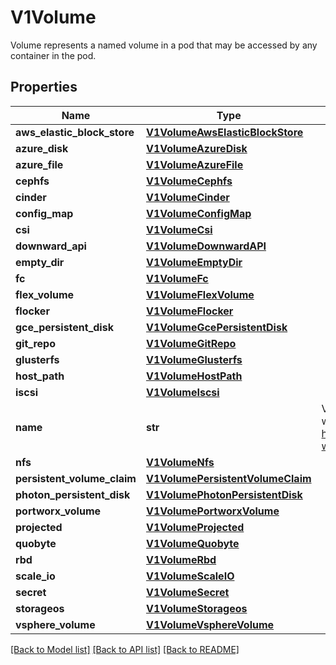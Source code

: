 # V1Volume

Volume represents a named volume in a pod that may be accessed by any container in the pod.
## Properties
Name | Type | Description | Notes
------------ | ------------- | ------------- | -------------
**aws_elastic_block_store** | [**V1VolumeAwsElasticBlockStore**](V1VolumeAwsElasticBlockStore.md) |  | [optional] 
**azure_disk** | [**V1VolumeAzureDisk**](V1VolumeAzureDisk.md) |  | [optional] 
**azure_file** | [**V1VolumeAzureFile**](V1VolumeAzureFile.md) |  | [optional] 
**cephfs** | [**V1VolumeCephfs**](V1VolumeCephfs.md) |  | [optional] 
**cinder** | [**V1VolumeCinder**](V1VolumeCinder.md) |  | [optional] 
**config_map** | [**V1VolumeConfigMap**](V1VolumeConfigMap.md) |  | [optional] 
**csi** | [**V1VolumeCsi**](V1VolumeCsi.md) |  | [optional] 
**downward_api** | [**V1VolumeDownwardAPI**](V1VolumeDownwardAPI.md) |  | [optional] 
**empty_dir** | [**V1VolumeEmptyDir**](V1VolumeEmptyDir.md) |  | [optional] 
**fc** | [**V1VolumeFc**](V1VolumeFc.md) |  | [optional] 
**flex_volume** | [**V1VolumeFlexVolume**](V1VolumeFlexVolume.md) |  | [optional] 
**flocker** | [**V1VolumeFlocker**](V1VolumeFlocker.md) |  | [optional] 
**gce_persistent_disk** | [**V1VolumeGcePersistentDisk**](V1VolumeGcePersistentDisk.md) |  | [optional] 
**git_repo** | [**V1VolumeGitRepo**](V1VolumeGitRepo.md) |  | [optional] 
**glusterfs** | [**V1VolumeGlusterfs**](V1VolumeGlusterfs.md) |  | [optional] 
**host_path** | [**V1VolumeHostPath**](V1VolumeHostPath.md) |  | [optional] 
**iscsi** | [**V1VolumeIscsi**](V1VolumeIscsi.md) |  | [optional] 
**name** | **str** | Volume&#39;s name. Must be a DNS_LABEL and unique within the pod. More info: https://kubernetes.io/docs/concepts/overview/working-with-objects/names/#names | 
**nfs** | [**V1VolumeNfs**](V1VolumeNfs.md) |  | [optional] 
**persistent_volume_claim** | [**V1VolumePersistentVolumeClaim**](V1VolumePersistentVolumeClaim.md) |  | [optional] 
**photon_persistent_disk** | [**V1VolumePhotonPersistentDisk**](V1VolumePhotonPersistentDisk.md) |  | [optional] 
**portworx_volume** | [**V1VolumePortworxVolume**](V1VolumePortworxVolume.md) |  | [optional] 
**projected** | [**V1VolumeProjected**](V1VolumeProjected.md) |  | [optional] 
**quobyte** | [**V1VolumeQuobyte**](V1VolumeQuobyte.md) |  | [optional] 
**rbd** | [**V1VolumeRbd**](V1VolumeRbd.md) |  | [optional] 
**scale_io** | [**V1VolumeScaleIO**](V1VolumeScaleIO.md) |  | [optional] 
**secret** | [**V1VolumeSecret**](V1VolumeSecret.md) |  | [optional] 
**storageos** | [**V1VolumeStorageos**](V1VolumeStorageos.md) |  | [optional] 
**vsphere_volume** | [**V1VolumeVsphereVolume**](V1VolumeVsphereVolume.md) |  | [optional] 

[[Back to Model list]](../README.md#documentation-for-models) [[Back to API list]](../README.md#documentation-for-api-endpoints) [[Back to README]](../README.md)


